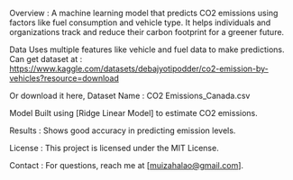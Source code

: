 Overview : A machine learning model that predicts CO2 emissions using factors like fuel consumption and vehicle type. It helps individuals and organizations track and reduce their carbon footprint for a greener future.

Data Uses multiple features like vehicle and fuel data to make predictions. Can get dataset at : https://www.kaggle.com/datasets/debajyotipodder/co2-emission-by-vehicles?resource=download

Or download it here, Dataset Name : CO2 Emissions_Canada.csv

Model Built using [Ridge Linear Model] to estimate CO2 emissions.

Results : Shows good accuracy in predicting emission levels.

License : This project is licensed under the MIT License.

Contact : For questions, reach me at [muizahalao@gmail.com].

